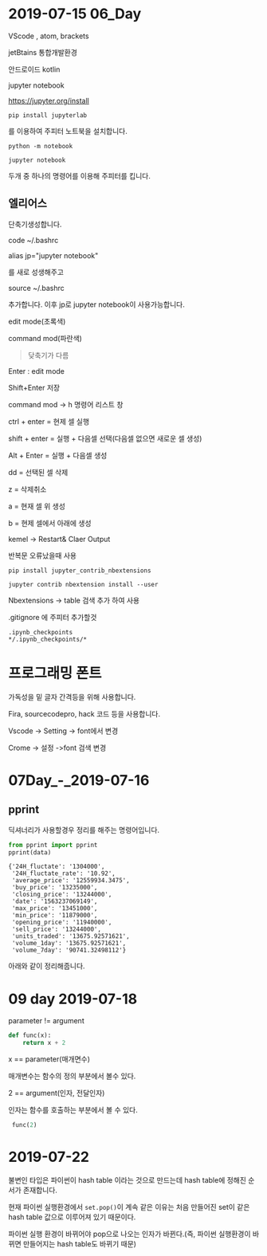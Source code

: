 # 2019-07-15 06_Day



VScode , atom, brackets



jetBtains  통합개발환경 

안드로이드 kotlin

jupyter notebook

https://jupyter.org/install

```git hub
pip install jupyterlab
```

를 이용하여 주피터 노트북을 설치합니다.

```git hub
python -m notebook
```

```github
jupyter notebook
```

두개 중 하나의 명령어를 이용해 주피터를 킵니다.



## 엘리어스 

단축기생성합니다.



code ~/.bashrc

alias jp="jupyter notebook"

를 새로 성생해주고

source ~/.bashrc

추가합니다. 이후 jp로 jupyter notebook이 사용가능합니다.



edit mode(초록색)

command mod(파란색)

> 닺축기가 다름



Enter : edit mode

Shift+Enter 저장

command mod -> h 명령어 리스트 창

ctrl + enter = 현제 셀 실행

shift + enter = 실행 + 다음셀 선택(다음셀 없으면 새로운 셀 생성)

Alt + Enter = 실행 + 다음셀 생성

dd = 선택된 셀 삭제

z = 삭제취소

a  =  현재 셀 위 생성

b =  현제 셀에서 아래에 생성



kemel  -> Restart& Claer Output

반복문 오류났을때 사용



```
pip install jupyter_contrib_nbextensions
```

```
jupyter contrib nbextension install --user
```

Nbextensions -> table 검색 추가 하여 사용



.gitignore 에 주피터 추가할것

```
.ipynb_checkpoints
*/.ipynb_checkpoints/*
```



# 프로그래밍 폰트

가독성을 밑 글자 간격등을 위해 사용합니다.

Fira, sourcecodepro, hack 코드 등을 사용합니다.





Vscode -> Setting -> font에서 변경

Crome -> 설정 ->font 검색 변경





# 07Day_-_2019-07-16

## pprint

딕셔너리가 사용할경우 정리를 해주는 명령어입니다.

```python
from pprint import pprint
pprint(data)
```

```
{'24H_fluctate': '1304000',
 '24H_fluctate_rate': '10.92',
 'average_price': '12559934.3475',
 'buy_price': '13235000',
 'closing_price': '13244000',
 'date': '1563237069149',
 'max_price': '13451000',
 'min_price': '11879000',
 'opening_price': '11940000',
 'sell_price': '13244000',
 'units_traded': '13675.92571621',
 'volume_1day': '13675.92571621',
 'volume_7day': '90741.32498112'}
```

아래와 같이 정리해줍니다.



# 09 day 2019-07-18

parameter != argument

```python
def func(x):
    return x + 2
```

x == parameter(매개면수)

매개변수는 함수의 정의 부분에서 볼수 있다.

2 == argument(인자, 전달인자)

인자는 함수를 호출하는 부분에서 볼 수 있다.

```python
 func(2)
```



# 2019-07-22

 불변인 타입은 파이썬이 hash table 이라는 것으로 만드는데 hash table에 정해진 순서가 존재합니다.

현재 파이썬 실행환경에서 `set.pop()`이 계속 같은 이유는 처음 만들어진 set이 같은 hash table 값으로 이루어져 있기 때문이다.

파이썬 실행 환경이 바뀌어야 pop으로 나오는 인자가 바뀐다.(즉, 파이썬 실행환경이 바뀌면 만들어지는 hash table도 바뀌기 때문)